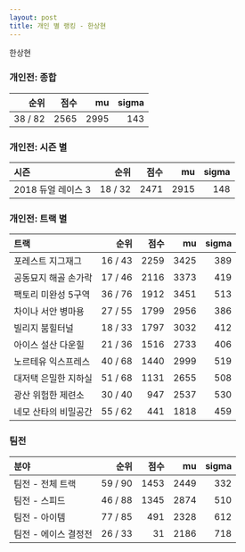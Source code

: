 ```yaml
---
layout: post
title: 개인 별 랭킹 - 한상현
---
```


한상현

### 개인전: 종합

| 순위 | 점수 | mu | sigma |
|---:|---:|---:|---:|
| 38 / 82 | 2565 | 2995 | 143 |

### 개인전: 시즌 별

| 시즌 | 순위 | 점수 | mu | sigma |
|:---|---:|---:|---:|---:|
| 2018 듀얼 레이스 3 | 18 / 32 | 2471 | 2915 | 148 |

### 개인전: 트랙 별

| 트랙 | 순위 | 점수 | mu | sigma |
|:---|---:|---:|---:|---:|
| 포레스트 지그재그 | 16 / 43 | 2259 | 3425 | 389 |
| 공동묘지 해골 손가락 | 17 / 46 | 2116 | 3373 | 419 |
| 팩토리 미완성 5구역 | 36 / 76 | 1912 | 3451 | 513 |
| 차이나 서안 병마용 | 27 / 55 | 1799 | 2956 | 386 |
| 빌리지 붐힐터널 | 18 / 33 | 1797 | 3032 | 412 |
| 아이스 설산 다운힐 | 21 / 36 | 1516 | 2733 | 406 |
| 노르테유 익스프레스 | 40 / 68 | 1440 | 2999 | 519 |
| 대저택 은밀한 지하실 | 51 / 68 | 1131 | 2655 | 508 |
| 광산 위험한 제련소 | 30 / 40 | 947 | 2537 | 530 |
| 네모 산타의 비밀공간 | 55 / 62 | 441 | 1818 | 459 |

### 팀전

| 분야 | 순위 | 점수 | mu | sigma |
|:---|---:|---:|---:|---:|
| 팀전 - 전체 트랙 | 59 / 90 | 1453 | 2449 | 332 |
| 팀전 - 스피드 | 46 / 88 | 1345 | 2874 | 510 |
| 팀전 - 아이템 | 77 / 85 | 491 | 2328 | 612 |
| 팀전 - 에이스 결정전 | 26 / 33 | 31 | 2186 | 718 |
